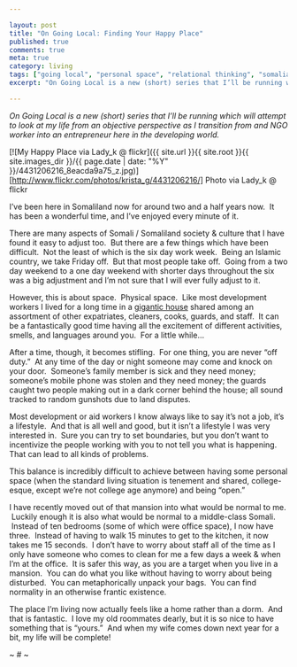 ```yaml
---

layout: post
title: "On Going Local: Finding Your Happy Place"
published: true
comments: true
meta: true
category: living
tags: ["going local", "personal space", "relational thinking", "somalia", "somaliland"]
excerpt: "On Going Local is a new (short) series that I’ll be running which will attempt to look at my life from an objective perspective as I transition from and NGO worker into an entrepreneur here in the developing world.  This post is about finding some personal space."

---
```


*On Going Local is a new (short) series that I’ll be running which will attempt to look at my life from an objective perspective as I transition from and NGO worker into an entrepreneur here in the developing world.*

[![My Happy Place via Lady_k @ flickr]({{ site.url }}{{ site.root }}{{ site.images_dir }}/{{ page.date | date: "%Y" }}/4431206216_8eacda9a75_z.jpg)][http://www.flickr.com/photos/krista_g/4431206216/]
Photo via Lady_k @ flickr

I’ve been here in Somaliland now for around two and a half years now.  It has been a wonderful time, and I’ve enjoyed every minute of it.


There are many aspects of Somali / Somaliland society & culture that I have found it easy to adjust too.  But there are a few things which have been difficult.  Not the least of which is the six day work week.  Being an Islamic country, we take Friday off.  But that most people take off.  Going from a two day weekend to a one day weekend with shorter days throughout the six was a big adjustment and I’m not sure that I will ever fully adjust to it.

However, this is about space.  Physical space.  Like most development workers I lived for a long time in a [gigantic house][2] shared among an assortment of other expatriates, cleaners, cooks, guards, and staff.  It can be a fantastically good time having all the excitement of different activities, smells, and languages around you.  For a little while…

 [2]: http://picasaweb.google.com/caseykuhlman/SomalilandCompound02 "Gorgorka Luxury Estates"

After a time, though, it becomes stifling.  For one thing, you are never “off duty.”  At any time of the day or night someone may come and knock on your door.  Someone’s family member is sick and they need money; someone’s mobile phone was stolen and they need money; the guards caught two people making out in a dark corner behind the house; all sound tracked to random gunshots due to land disputes.

Most development or aid workers I know always like to say it’s not a job, it’s a lifestyle.  And that is all well and good, but it isn’t a lifestyle I was very interested in.  Sure you can try to set boundaries, but you don’t want to incentivize the people working with you to not tell you what is happening.   That can lead to all kinds of problems.

This balance is incredibly difficult to achieve between having some personal space (when the standard living situation is tenement and shared, college-esque, except we’re not college age anymore) and being “open.”

I have recently moved out of that mansion into what would be normal to me.  Luckily enough it is also what would be normal to a middle-class Somali.  Instead of ten bedrooms (some of which were office space), I now have three.  Instead of having to walk 15 minutes to get to the kitchen, it now takes me 15 seconds.  I don’t have to worry about staff all of the time as I only have someone who comes to clean for me a few days a week & when I’m at the office.  It is safer this way, as you are a target when you live in a mansion.  You can do what you like without having to worry about being disturbed.  You can metaphorically unpack your bags.  You can find normality in an otherwise frantic existence.

The place I’m living now actually feels like a home rather than a dorm.  And that is fantastic.  I love my old roommates dearly, but it is so nice to have something that is “yours.”  And when my wife comes down next year for a bit, my life will be complete!

~ # ~